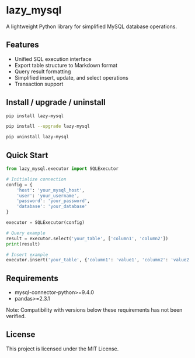 # lazy_mysql

A lightweight Python library for simplified MySQL database operations.

## Features

- Unified SQL execution interface
- Export table structure to Markdown format
- Query result formatting
- Simplified insert, update, and select operations
- Transaction support

## Install / upgrade / uninstall

```bash
pip install lazy-mysql
```

```bash
pip install --upgrade lazy-mysql
```

```bash
pip uninstall lazy-mysql
```

## Quick Start

```python
from lazy_mysql.executor import SQLExecutor

# Initialize connection
config = {
    'host': 'your_mysql_host',
    'user': 'your_username',
    'password': 'your_password',
    'database': 'your_database'
}

executor = SQLExecutor(config)

# Query example
result = executor.select('your_table', ['column1', 'column2'])
print(result)

# Insert example
executor.insert('your_table', {'column1': 'value1', 'column2': 'value2'}, commit=True)
```


## Requirements

- mysql-connector-python>=9.4.0
- pandas>=2.3.1

Note: Compatibility with versions below these requirements has not been verified.


## License
This project is licensed under the MIT License.